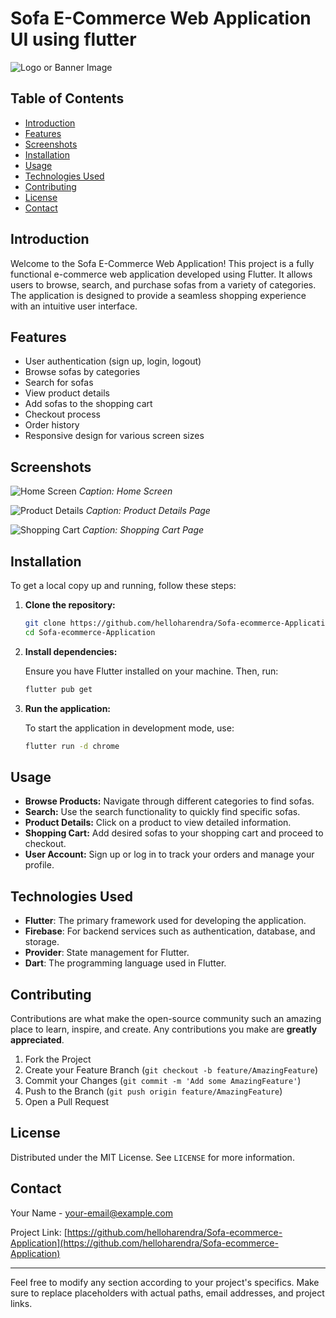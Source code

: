# Sofa E-Commerce Web Application UI using flutter

![Logo or Banner Image](path/to/your/logo_or_banner.png)

## Table of Contents

- [Introduction](#introduction)
- [Features](#features)
- [Screenshots](#screenshots)
- [Installation](#installation)
- [Usage](#usage)
- [Technologies Used](#technologies-used)
- [Contributing](#contributing)
- [License](#license)
- [Contact](#contact)

## Introduction

Welcome to the Sofa E-Commerce Web Application! This project is a fully functional e-commerce web application developed using Flutter. It allows users to browse, search, and purchase sofas from a variety of categories. The application is designed to provide a seamless shopping experience with an intuitive user interface.

## Features

- User authentication (sign up, login, logout)
- Browse sofas by categories
- Search for sofas
- View product details
- Add sofas to the shopping cart
- Checkout process
- Order history
- Responsive design for various screen sizes

## Screenshots

![Home Screen](path/to/home_screen.png)
*Caption: Home Screen*

![Product Details](path/to/product_details.png)
*Caption: Product Details Page*

![Shopping Cart](path/to/shopping_cart.png)
*Caption: Shopping Cart Page*

## Installation

To get a local copy up and running, follow these steps:

1. **Clone the repository:**

   ```sh
   git clone https://github.com/helloharendra/Sofa-ecommerce-Application.git
   cd Sofa-ecommerce-Application
   ```

2. **Install dependencies:**

   Ensure you have Flutter installed on your machine. Then, run:

   ```sh
   flutter pub get
   ```

3. **Run the application:**

   To start the application in development mode, use:

   ```sh
   flutter run -d chrome
   ```

## Usage

- **Browse Products:** Navigate through different categories to find sofas.
- **Search:** Use the search functionality to quickly find specific sofas.
- **Product Details:** Click on a product to view detailed information.
- **Shopping Cart:** Add desired sofas to your shopping cart and proceed to checkout.
- **User Account:** Sign up or log in to track your orders and manage your profile.

## Technologies Used

- **Flutter**: The primary framework used for developing the application.
- **Firebase**: For backend services such as authentication, database, and storage.
- **Provider**: State management for Flutter.
- **Dart**: The programming language used in Flutter.

## Contributing

Contributions are what make the open-source community such an amazing place to learn, inspire, and create. Any contributions you make are **greatly appreciated**.

1. Fork the Project
2. Create your Feature Branch (`git checkout -b feature/AmazingFeature`)
3. Commit your Changes (`git commit -m 'Add some AmazingFeature'`)
4. Push to the Branch (`git push origin feature/AmazingFeature`)
5. Open a Pull Request

## License

Distributed under the MIT License. See `LICENSE` for more information.

## Contact

Your Name - [your-email@example.com](mailto:your-email@example.com)

Project Link: [https://github.com/helloharendra/Sofa-ecommerce-Application](https://github.com/helloharendra/Sofa-ecommerce-Application)

---

Feel free to modify any section according to your project's specifics. Make sure to replace placeholders with actual paths, email addresses, and project links.
 
